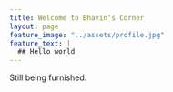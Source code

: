 ```yaml
---
title: Welcome to Bhavin's Corner
layout: page
feature_image: "../assets/profile.jpg"
feature_text: |
  ## Hello world
---
```


Still being furnished.
